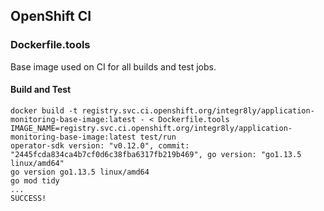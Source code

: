 ## OpenShift CI

### Dockerfile.tools

Base image used on CI for all builds and test jobs.

#### Build and Test

```
docker build -t registry.svc.ci.openshift.org/integr8ly/application-monitoring-base-image:latest - < Dockerfile.tools
IMAGE_NAME=registry.svc.ci.openshift.org/integr8ly/application-monitoring-base-image:latest test/run 
operator-sdk version: "v0.12.0", commit: "2445fcda834ca4b7cf0d6c38fba6317fb219b469", go version: "go1.13.5 linux/amd64"
go version go1.13.5 linux/amd64
go mod tidy
...
SUCCESS!
```

